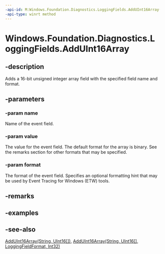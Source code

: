 ```yaml
---
-api-id: M:Windows.Foundation.Diagnostics.LoggingFields.AddUInt16Array(System.String,System.UInt16[],Windows.Foundation.Diagnostics.LoggingFieldFormat)
-api-type: winrt method
---
```


<!-- Method syntax
public void AddUInt16Array(System.String name, System.UInt16[] value, Windows.Foundation.Diagnostics.LoggingFieldFormat format)
-->

# Windows.Foundation.Diagnostics.LoggingFields.AddUInt16Array

## -description
Adds a 16-bit unsigned integer array field with the specified field name and format.

## -parameters
### -param name
Name of the event field.

### -param value
The value for the event field. The default format for the array is binary. See the remarks section for other formats that may be specified.

### -param format
The format of the event field. Specifies an optional formatting hint that may be used by Event Tracing for Windows (ETW) tools.

## -remarks

## -examples

## -see-also
[AddUInt16Array(String, UInt16\[\])](/uwp/api/windows.foundation.diagnostics.loggingfields.adduint16array#windows-foundation-diagnostics-loggingfields-adduint16array(system-string-system-uint16())), [AddUInt16Array(String, UInt16\[\], LoggingFieldFormat, Int32)](/uwp/api/windows.foundation.diagnostics.loggingfields.adduint16array#windows-foundation-diagnostics-loggingfields-adduint16array(system-string-system-uint16()-windows-foundation-diagnostics-loggingfieldformat-system-int32))